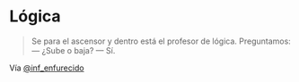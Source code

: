 # Lógica

> Se para el ascensor y dentro está el profesor de lógica. Preguntamos:
> — ¿Sube o baja?
> — Sí.

Vía [\@inf_enfurecido](https://twitter.com/inf_enfurecido/status/215173280406044674)

